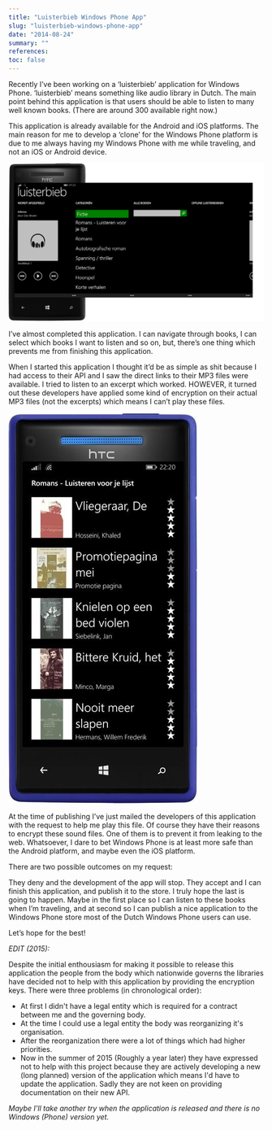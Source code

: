 ```yaml
---
title: "Luisterbieb Windows Phone App"
slug: "luisterbieb-windows-phone-app"
date: "2014-08-24"
summary: ""
references: 
toc: false
---
```


Recently I’ve been working on a ‘luisterbieb’ application for Windows Phone. ‘luisterbieb’ means something like audio library in Dutch. The main point behind this application is that users should be able to listen to many well known books. (There are around 300 available right now.)

This application is already available for the Android and iOS platforms. The main reason for me to develop a ‘clone’ for the Windows Phone platform is due to me always having my Windows Phone with me while traveling, and not an iOS or Android device.

![/uploads/versions/898a457a-03cf-45ec-8378-bc4f6868e79e---x----1024-629x---.png](/uploads/898a457a_03cf_45ec_8378_bc4f6868e79e_x_1024_629x_04dc050ba6.png)

I’ve almost completed this application. I can navigate through books, I can select which books I want to listen and so on, but, there’s one thing which prevents me from finishing this application.

When I started this application I thought it’d be as simple as shit because I had access to their API and I saw the direct links to their MP3 files were available. I tried to listen to an excerpt which worked. HOWEVER, it turned out these developers have applied some kind of encryption on their actual MP3 files (not the excerpts) which means I can’t play these files.

![/uploads/versions/2a993d60-1962-482b-93de-afa9189a7a92---x----372-768x---.jpg](/uploads/2a993d60_1962_482b_93de_afa9189a7a92_x_372_768x_4d15e079a1.jpg)

At the time of publishing I’ve just mailed the developers of this application with the request to help me play this file. Of course they have their reasons to encrypt these sound files. One of them is to prevent it from leaking to the web. Whatsoever, I dare to bet Windows Phone is at least more safe than the Android platform, and maybe even the iOS platform.

There are two possible outcomes on my request:

They deny and the development of the app will stop. They accept and I can finish this application, and publish it to the store. I truly hope the last is going to happen. Maybe in the first place so I can listen to these books when I’m traveling, and at second so I can publish a nice application to the Windows Phone store most of the Dutch Windows Phone users can use.

Let’s hope for the best!

*EDIT (2015):*

Despite the initial enthousiasm for making it possible to release this application the people from the body which nationwide governs the libraries have decided not to help with this application by providing the encryption keys. There were three problems (in chronological order):

* At first I didn't have a legal entity which is required for a contract between me and the governing body.
* At the time I could use a legal entity the body was reorganizing it's organisation.
* After the reorganization there were a lot of things which had higher priorities.
* Now in the summer of 2015 (Roughly a year later) they have expressed not to help with this project because they are actively developing a new (long planned) version of the application which means I'd have to update the application. Sadly they are not keen on providing documentation on their new API.

*Maybe I'll take another try when the application is released and there is no Windows (Phone) version yet.*
